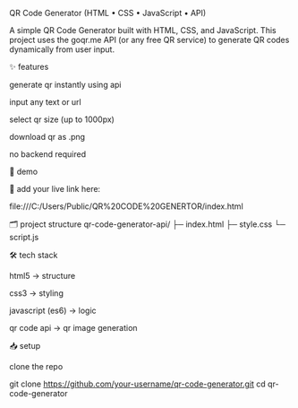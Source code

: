 QR Code Generator (HTML • CSS • JavaScript • API)

A simple QR Code Generator built with HTML, CSS, and JavaScript.
This project uses the goqr.me API
 (or any free QR service) to generate QR codes dynamically from user input.

✨ features

generate qr instantly using api

input any text or url

select qr size (up to 1000px)

download qr as .png

no backend required

🚀 demo

🔗 add your live link here:

file:///C:/Users/Public/QR%20CODE%20GENERTOR/index.html

🗂️ project structure
qr-code-generator-api/
├─ index.html
├─ style.css
└─ script.js

🛠️ tech stack

html5 → structure

css3 → styling

javascript (es6) → logic

qr code api → qr image generation

📥 setup

clone the repo

git clone https://github.com/your-username/qr-code-generator.git
cd qr-code-generator
